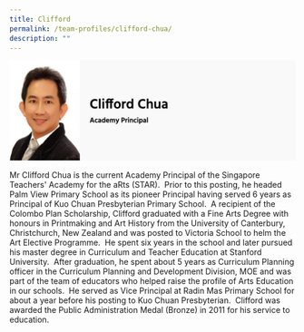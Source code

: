 ```yaml
---
title: Clifford
permalink: /team-profiles/clifford-chua/
description: ""
---
```

![](/images/clifford%20chua.png)

Mr Clifford Chua is the current Academy Principal of the Singapore Teachers' Academy for the aRts (STAR).  Prior to this posting, he headed Palm View Primary School as its pioneer Principal having served 6 years as Principal of Kuo Chuan Presbyterian Primary School.  A recipient of the Colombo Plan Scholarship, Clifford graduated with a Fine Arts Degree with honours in Printmaking and Art History from the University of Canterbury, Christchurch, New Zealand and was posted to Victoria School to helm the Art Elective Programme.  He spent six years in the school and later pursued his master degree in Curriculum and Teacher Education at Stanford University.  After graduation, he spent about 5 years as Curriculum Planning officer in the Curriculum Planning and Development Division, MOE and was part of the team of educators who helped raise the profile of Arts Education in our schools.  He served as Vice Principal at Radin Mas Primary School for about a year before his posting to Kuo Chuan Presbyterian.  Clifford was awarded the Public Administration Medal (Bronze) in 2011 for his service to education.
